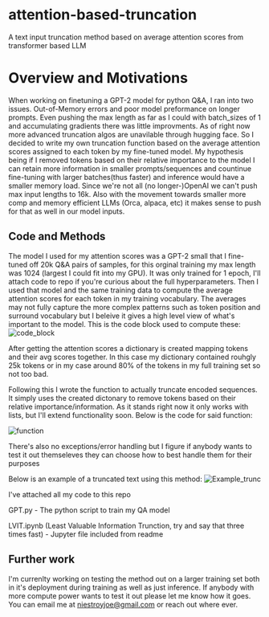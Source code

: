 # attention-based-truncation
A text input truncation method based on average attention scores from transformer based LLM

# Overview and Motivations #
When working on finetuning a GPT-2 model for python Q&A, I ran into two issues. Out-of-Memory errors and poor model preformance on longer prompts. Even pushing the max length as far as I could with batch_sizes of 1 and accumulating gradients there was little improvments. As of right now more advanced truncation algos are unavilable through hugging face. So I decided to write my own truncation function based on the average attention scores assigned to each token by my fine-tuned model. My hypothesis being if I removed tokens based on their relative importance to the model I can retain more information in smaller prompts/sequences and countinue fine-tuning with larger batches(thus faster) and inference would have a smaller memory load. Since we're not all (no longer-)OpenAI we can't push max input lengths to 16k. Also with the movement towards smaller more comp and memory efficient LLMs (Orca, alpaca, etc) it makes sense to push for that as well in our model inputs.

## Code and Methods ##
The model I used for my attention scores was a GPT-2 small that I fine-tuned off 20k Q&A pairs of samples, for this orginal training my max length was 1024 (largest I could fit into my GPU). It was only trained for 1 epoch, I'll attach code to repo if you're curious about the full hyperparameters. Then I used that model and the same training data to compute the average attention scores for each token in my training vocabulary. The averages may not fully capture the more complex patterns such as token position and surround vocabulary but I beleive it gives a high level view of what's important to the model. This is the code block used to compute these:
![code_block](https://github.com/JoeyNiestroy/attention-based-truncation/assets/106636917/d8371115-c601-4a57-8923-dc533cdb178c)

After getting the attention scores a dictionary is created mapping tokens and their avg scores together. In this case my dictionary contained rouhgly 25k tokens or in my case around 80% of the tokens in my full training set so not too bad. 

Following this I wrote the function to actually truncate encoded sequences. It simply uses the created dictonary to remove tokens based on their relative importance/information. As it stands right now it only works with lists, but I'll extend functionality soon. Below is the code for said function:

![function](https://github.com/JoeyNiestroy/attention-based-truncation/assets/106636917/febbf60b-73c5-498f-b347-0721bc36e620)

There's also no exceptions/error handling but I figure if anybody wants to test it out themseleves they can choose how to best handle them for their purposes

Below is an example of a truncated text using this method:
![Example_trunc](https://github.com/JoeyNiestroy/attention-based-truncation/assets/106636917/cdee5f1a-7c3c-4659-91fb-ce587bdde1ed)

I've attached all my code to this repo

GPT.py - The python script to train my QA model

LVIT.ipynb (Least Valuable Information Trunction, try and say that three times fast) - Jupyter file included from readme


## Further work ##
I'm currenlty working on testing the method out on a larger training set both in it's deployment during training as well as just inference. If anybody with more compute power wants to test it out please let me know how it goes. You can email me at niestroyjoe@gmail.com or reach out where ever. 
